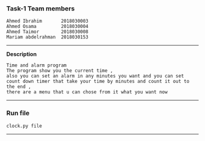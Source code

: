 ### Task-1 Team members
```
Ahmed Ibrahim       2018030003
Ahmed Osama         2018030004
Ahmed Taimor        2018030008
Mariam abdelrahman  2018030153
```
---

**Description**
```
Time and alarm program
The program show you the current time ,
also you can set an alarm in any minutes you want and you can set count down timer that take your time by minutes and count it out to the end ,
there are a menu that u can chose from it what you want now
```
---

### Run file
```
clock.py file
```
---
